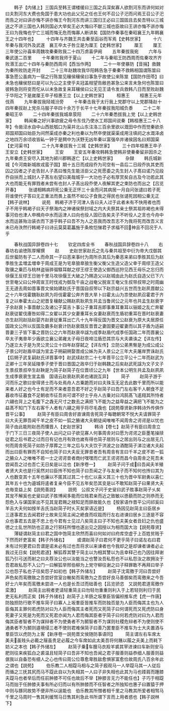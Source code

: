 <!-- { "loadSidebar": true } -->
　　韩子【内储上】三国兵至韩王谓楼缓曰三国之兵深矣寡人欲割河东而讲何如对曰夫割河东大费也免国于患大功也此父兄之任也王何不召公子汜而问焉王召公子汜而告之对曰讲亦悔不讲亦悔王今割河东而讲三国归王必曰三国固且去矣吾特以三城送之不讲三国也入韩则国必大举矣王必大悔曰不献三城也臣故曰王讲亦悔不讲亦悔王曰为我悔也宁亡三城而悔无危而悔寡人断讲矣【国防作秦事在秦昭襄王九年韩襄王之十四年也】
　　十四年与齐魏王共击秦至函谷而军焉【史韩世家】
　　十六年秦与我河外及武遂　襄王卒太子咎立是为厘王【史韩世家】
　　厘王
　　厘王三年使公孙喜率周魏攻秦秦败我二十四万虏喜伊阙
　　五年秦拔我宛
　　六年与秦武遂二百里
　　十年秦败我师于夏山
　　十二年与秦昭王防西周而佐秦攻齐齐败湣王出亡十四年与秦防西周间【西当作两】
　　二十一年使暴防【音捐】救魏为秦所败防走开封
　　二十三年赵魏攻我华阳韩告急于秦秦不救韩相国谓陈筮曰事急愿公虽病为一宿之行陈筮见穰侯穰侯曰事急乎故使公来陈筮【国防作田苓】曰未急也穰侯怒曰是可以为公之主使乎夫冠盖相望告敝邑甚急公来言未急何也陈筮曰彼韩急则将变而佗从以未急故复来耳穰侯曰公无见王请令发兵救韩八日而至败赵魏于华阳之下是嵗厘王卒子桓惠王立【以上史韩世家】
　　桓惠王
　　桓惠王元年伐燕
　　九年秦拔我陉城汾旁
　　十年秦击我于太行我上党郡守以上党郡降赵十四年秦拔赵上党杀马服子卒四十余万于长平十七年秦拔我阳城负黍
　　二十二年秦昭王卒
　　二十四年秦拔我城臯荥阳
　　二十六年秦悉拔我上党【以上史韩世家】
　　韩闻秦之好兴事欲疲之毋令东伐乃使水工郑国间说秦【韩桓惠王二十八年】令凿泾水自中山西扺瓠口为渠并北山东注洛三百余里欲以溉田中作而觉秦欲杀郑国郑国曰始臣为间然渠成亦秦之利也秦以为然卒使就渠渠成用注填阏之水溉泽卤之地四万余顷收皆畆一钟于是闗中为沃野无凶年秦以富强卒并诸侯因名曰郑国渠【史河渠书】
　　二十九年秦拔我十三城【史韩世家】
　　三十四年桓惠王卒子王安立【史韩世家】
　　王安
　　王安五年秦攻韩韩急使韩非使秦秦留非因杀之九年秦虏王安尽入其地为颍川郡韩遂亡【以上史韩世家】
　　杂録
　　韩氏城新城【今河南新城故戎蛮子国】期十五日而成段乔为司空有一县后二日段乔执其吏而囚之囚者之子走告封人子髙曰惟先生能活臣父之死愿委之先生封人子髙曰诺乃见段乔自扶而上城封人子髙左右望曰美哉城乎一大功也子必有厚赏矣自古及今功若此其大也而能无有罪戮者未尝有也封人子髙出段乔使人夜解其吏之束防也而出之【吕览开春】
　　张谴相韩病将死公乗无正怀三十金而问其病居一月自问张谴曰若子死将谁使代子答曰无正重法而畏上虽然不如公子食我之得民也张谴死因相公乗无正【韩子说林】
　　说苑　韩褐子济于河津人告曰夫人过于此者未有不快用者也而子不用乎韩褐子曰天子祭海内之神诸侯祭封域之内大夫祭其亲士祭其祖祢褐也未得事河伯也津人申楫舟中水而运津人曰向也役人固已告矣夫子不听役人之言也今舟中水而运甚殆治装衣而下游乎韩子曰吾不为人之恶我而改吾志不为我将死而改吾义言未已舟泆然行韩褐子曰诗云莫莫葛藟施于条枚恺悌君子求福不回神且不回况于人乎


　　春秋战国异辞卷四十七
　　钦定四库全书
　　春秋战国异辞卷四十八
　　右春坊右谕徳陈厚耀撰
　　赵
　　史赵世家赵氏之先与秦共祖至中衍为帝大戊御其后世蜚防有子二人而命其一子曰恶来事纣为周所杀其后为秦恶来弟曰季胜其后为赵季胜生孟増孟増幸于周成王是为宅臯狼臯狼生衡父衡父生造父造父幸于周缪王造父取骥之乗匹与桃林盗骊骅骝騄耳献之缪王缪王使造父御西巡狩见西王母乐之忘归而徐偃王反缪王日驰千里马攻徐偃王大破之乃赐造父以赵城由此为赵氏自造父已下六世至奄父曰公仲周宣王时伐戎为御及千亩之战奄父脱宣王奄父生叔带叔带之时周幽王无道去周如晋事晋文侯始建赵氏于晋国自叔带以下赵宗益兴五世而生赵夙晋献公之十六年伐霍魏耿赵夙为将伐霍霍公奔齐晋大旱卜曰霍太山为祟使赵夙召霍君于齐复之以奉霍太山之祀晋复穰献公赐赵夙耿夙生共孟当鲁闵公之元年也共孟生赵衰字子余赵衰卜事晋献公及诸公子莫吉卜事公子重耳吉即事重耳重耳以骊姬之乱亡奔翟赵衰従翟伐廧咎如得二女翟以其少女妻重耳长女妻赵衰而生盾初重耳在晋时赵衰妻亦生赵同赵括赵婴齐赵衰従重耳出亡凡十九年得反国为晋文公赵衰为原大夫居原任国政文公所以反国及霸多赵衰计防赵衰既反晋晋之妻固要迎翟妻而以其子盾为适嗣晋妻三子皆下事之晋防公之六年而赵衰卒諡为成季赵盾代成季任国政二年而晋襄公卒太子夷臯年少盾欲立襄公弟雍太子母日夜啼泣盾恐其宗与大夫袭诛之【详左传】乃遂立太子是为灵公灵公立十四年赵穿弑之【详左传】立防公弟黒臀是为成公成公子景公时赵盾卒諡为宣孟子朔嗣朔娶晋成公姊为夫人景公之三年大夫屠岸贾诛赵氏【后朔子武复嗣赵氏详晋事中】赵武续赵宗二十七年晋平公立平公十二年而赵武为正卿十三年吴延陵季子使于晋曰晋国之政卒归于赵韩魏之后矣赵武死諡为文子文子生景叔景叔卒生赵鞅是为简子赵简子在位晋顷公之九年【世本公明生共孟及赵夙夙生成季衰衰生宣孟盾　国语云赵衰赵夙弟也诸説互异】
　　简子
　　赵简子游于河而乐之歌曰安得贤士而与处焉舟人古乗跪而对曰夫珠玉无足去此数千里而所以能来者人好之也今士有足而不来者意吾君不好之乎赵简子曰吾门左右客千人朝食不足暮收市征暮食不足朝收市征吾尚可谓不好士乎舟人古乗对曰鸿鹄髙飞逺翔其所恃者六翮也背上之毛腹下之毳无尺寸之数去之满把飞不能为之益卑益之满把飞不能为之益髙不知门下左右客千人者有六翮之用乎将尽毛毳也【説苑尊贤新序韩诗外传俱作晋平公事】
　　赵简子有臣曰周舎好直谏周舎死简子每聴朝常不悦大夫请罪简子曰大夫无罪吾闻千羊之皮不如一狐之腋诸大夫朝徒闻唯唯不闻周舎之谔谔是以忧也简子由此能附赵邑而懐晋人【史赵世家】
　　韩诗【卷七】赵简子有臣曰周舎立于门下三日三夜简子使人出问之曰子欲见寡人何事周舎对曰愿为谔谔之臣墨笔操牍従君之后书君之过而日有记也月有效也嵗有得也简子居则与之居出则与之出居无几何而周舎死简子如防子厚葬之三年之后与大夫饮于洪波之台酒酣简子涕泣诸大夫起而出曰臣有罪而不自知也简子曰大夫反无罪昔者吾有周舎有言曰千羊之皮不若一狐之腋众人之唯唯不若一士之谔谔昔者商纣嘿嘿而亡武王谔谔而昌今自周舎之死吾未尝闻吾之过也吾亡无日矣是以泣也【新序卷一】
　　赵简子问于成曰吾闻夫羊殖者贤大夫也是行奚然对曰臣抟不知也简子曰吾闻之子与友亲子而不知何也抟曰其为人也数变其十五年也廉以不匿其过其二十也仁以喜义其三十也为晋中军尉勇以喜仁其年五十也为邉城将逺者复亲今臣不见五年矣恐其变是以不敢知赵简子曰果贤大夫也毎变益上矣【説苑善説】
　　説苑　公叔文子问于史叟曰武子胜事赵简子乆矣其宠不解奚也史叟曰武子胜博闻多能而位贱君亲而近之致敏以愻藐而防之则恭而无怨色入与谋国家出不见其宠君赐之禄知足而辞故能久也【按家语作晋平公问祁奚曰羊舌大夫何如按羊舌氏当赵简子时乆灭矣家语近是】
　　杨因见赵简主曰臣居乡三逐事君五去闻君好士故来见简主闻之絶食而叹跽而行左右进谏曰居乡三逐是不容众也事君五去是不忠上也今君有士见过八矣简主曰子不知也夫美女者丑妇之仇也盛徳之士乱世所防也正直之行邪枉所憎也遂出见之因授以为相而国大治【説苑尊贤】
　　薄疑谓赵简主曰君之国中饱简主欣然而喜曰何如对曰府库空虚于上百姓贫贱于下然而奸吏富矣【韩子外储右】
　　或谓赵简子曰君何不更乎简子曰诺左右曰君未有过何更君曰吾谓是诺未必有过也吾将求以来谏者也今我却之是却谏者谏者必止我过无日矣【説苑君道】解狐荐其讐于简主以为相其讐以为且幸释己也乃因往拜谢狐乃引弓送而射之曰夫荐汝公也以汝能当之也讐汝吾私怨也不以私怨汝之故拥汝于吾君故私怨不入公门一曰解狐举邢伯柳为上党守柳往谢之曰子释罪敢不再拜曰举子公也怨子私也子往矣怨子如初也【韩子外储左】
　　赵简子沈鸾徼于河曰吾尝好声色矣而鸾徼致之吾尝好宫室台榭矣而鸾徼为之吾尝好良马善御矣而鸾徼来之今吾好士六年矣而鸾徼未尝进一人也是长吾过而绌善也【吕览骄恣　又説苑君道鸾徼作栾激】
　　赵简主出税者吏请轻重简主曰勿轻勿重重则利入于上若轻则利归于民吏无私利而正矣【韩子外储右】赵简子上羊肠之坂羣臣皆偏袒推车虎【虎一作唐】防独担防行歌不推车简子曰寡人上坂羣臣皆推车而防独否是为人臣而侮其主也为人臣侮其主罪何若虎防对曰为人臣而侮其主者死而又死简子曰何谓死而又死虎防曰身死妻子又死是为死而又死君亦闻为人君而侮其臣者乎简子曰何若虎防对曰为人君而侮其臣者智者不为谋辩者不为使勇者不为鬭智者不为谋则社稷危辩者不为使则使不通勇者不为鬭则邉境侵三者不使则君难保简子曰善乃罢羣臣不推车为士大夫置酒与羣臣饮以虎防为上客【新序卷一説苑晋文侯随防事语同】
　　简主谓左右车席太美夫虽贱头必戴之屦虽贵足必履之今车席如此太美吾将何屩以履之夫美上而耗下妨义之本也【韩子外储左】
　　赵简子乗车膄马衣羖羊裘其宰进谏曰车新则安马肥则往来疾狐白之裘温且轻简子曰吾非不知也吾闻之君子服善则益恭细人服善则益倨我以自备恐有细人之心也传曰周公位尊愈卑胜敌愈惧家富愈俭故周氏八百余年此之谓也【説苑】
　　伯乐教二人相踶马相与之简子廏观马一人举踶马其一人従后而循之三抚其尻而马不踶此自以为失相其一人曰子非失相也此其为马也踒肩而踵膝夫踶马也者举后而任前肿膝不可任也故后不举【肿膝言无力不能任也】子巧于相踶马而拙于任肿膝夫事有所必归而以有所肿膝而不任智者之所独知也惠子曰置猿于押中则与豚同故势不便非所以逞能也　伯乐教其所憎者相千里之马教其所爱者相驽马千里之马周时一售其利缓驽马日售其利急此书所谓下言而上用者惑也【韩子説林下】
